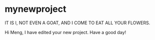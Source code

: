 # mynewproject

IT IS I, NOT EVEN A GOAT, AND I COME TO EAT ALL YOUR FLOWERS.

Hi Meng, I have edited your new project. Have a good day! 

